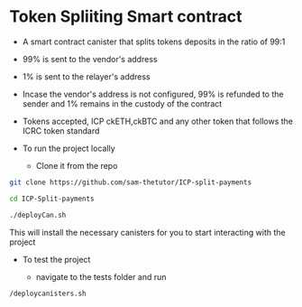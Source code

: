 # Token Spliiting Smart contract

- A smart contract canister that splits tokens deposits in the ratio of 99:1
- 99% is sent to the vendor's address
- 1% is sent to the relayer's address
- Incase the vendor's address is not configured, 99% is refunded to the sender and 1% remains in the custody of the contract
- Tokens accepted, ICP ckETH,ckBTC and any other token that follows the ICRC token standard


- To  run the project locally

  - Clone it from the repo

```bash
git clone https://github.com/sam-thetutor/ICP-split-payments

cd ICP-Split-payments

./deployCan.sh 
```
This will install the necessary canisters for you to start interacting with the project

- To test the project

  - navigate to the tests folder and run

```bash
/deploycanisters.sh
```
